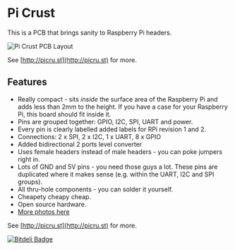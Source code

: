 Pi Crust
========

This is a PCB that brings sanity to Raspberry Pi headers.

![Pi Crust PCB Layout](://raw.githubusercontent.com/ok1cdj/pi-crust/master/images/pcb.png)

See [http://picru.st](http://picru.st) for more.

Features
--------

*   Really compact - sits *inside* the surface area of the Raspberry Pi and adds less than 2mm to the height. If you have a case for your Raspberry Pi, this board should fit inside it.
*   Pins are grouped together: GPIO, I2C, SPI, UART and power.
*   Every pin is clearly labelled added labels for RPi revision 1 and 2.
*   Connections: 2 x SPI, 2 x I2C, 1 x UART, 8 x GPIO
*   Added bidirectional 2 ports level converter
*   Uses female headers instead of male headers - you can poke jumpers right in.
*   Lots of GND and 5V pins - you need those guys a lot. These pins are duplicated where it makes sense (e.g. within the UART, I2C and SPI groups).
*   All thru-hole components - you can solder it yourself.
*   Cheapety cheapy cheap.
*   Open source hardware.
*   [More photos here](http://todayimade.co/items/joe-walnes-made-a-tiny-breakout-board-for-raspberry-pi)

See [http://picru.st](http://picru.st) for more.




[![Bitdeli Badge](https://d2weczhvl823v0.cloudfront.net/joewalnes/pi-crust/trend.png)](https://bitdeli.com/free "Bitdeli Badge")

